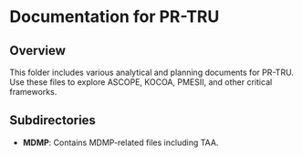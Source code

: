 # Documentation for PR-TRU

## Overview
This folder includes various analytical and planning documents for PR-TRU. Use these files to explore ASCOPE, KOCOA, PMESII, and other critical frameworks.

## Subdirectories
- **MDMP**: Contains MDMP-related files including TAA.
